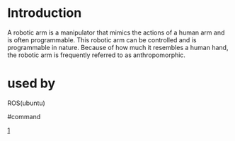 # Introduction

A robotic arm is a manipulator that mimics the actions of a human arm and is often programmable. This robotic arm can be controlled and is programmable in nature. Because of how much it resembles a human hand, the robotic arm is frequently referred to as anthropomorphic.

# used by 

ROS(ubuntu)

#command

[1](https://s-m.com.sa/ros.txt)
